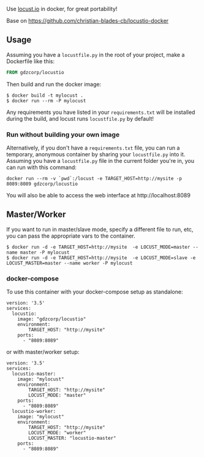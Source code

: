 Use [locust.io](http://locust.io/) in docker, for great portability!

Base on https://github.com/christian-blades-cb/locustio-docker

## Usage

Assuming you have a `locustfile.py` in the root of your project, make a Dockerfile like this:

```dockerfile
FROM gdzcorp/locustio
```

Then build and run the docker image:

```shell
$ docker build -t mylocust .
$ docker run --rm -P mylocust
```

Any requirements you have listed in your `requirements.txt` will be installed during the build, and locust runs `locustfile.py` by default!

### Run without building your own image

Alternatively, if you don't have a `requirements.txt` file, you can run a temporary, anonymous container by sharing your `locustfile.py` into it. Assuming you have a `locustfile.py` file in the current folder you're in, you can run with this command:

```
docker run --rm -v `pwd`:/locust -e TARGET_HOST=http://mysite -p 8089:8089 gdzcorp/locustio
```

You will also be able to access the web interface at http://localhost:8089
## Master/Worker

If you want to run in master/slave mode, specify a different file to run, etc, you can pass the appropriate vars to the container.

```shell
$ docker run -d -e TARGET_HOST=http://mysite  -e LOCUST_MODE=master --name master -P mylocust
$ docker run -d -e TARGET_HOST=http://mysite  -e LOCUST_MODE=slave -e LOCUST_MASTER=master --name worker -P mylocust
```
### docker-compose

To use this container with your docker-compose setup as standalone:

```
version: '3.5'
services:
  locustio:
    image: "gdzcorp/locustio"
    environment:
        TARGET_HOST: "http://mysite"
    ports:
      - "8089:8089"
```

or with master/worker setup: 
```
version: '3.5'
services:
  locustio-master:
    image: "mylocust"
    environment:
        TARGET_HOST: "http://mysite"
        LOCUST_MODE: "master"
    ports:
      - "8089:8089"
  locustio-worker:
    image: "mylocust"
    environment:
        TARGET_HOST: "http://mysite"
        LOCUST_MODE: "worker"
        LOCUST_MASTER: "locustio-master"
    ports:
      - "8089:8089"
```